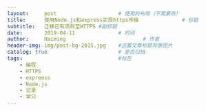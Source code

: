 ```yaml
---
layout:     post   				    # 使用的布局（不需要改）
title:      使用Node.js和express实现https传输				# 标题 
subtitle:   迁移已有项目至HTTPS #副标题
date:       2019-04-11				# 时间
author:     Haiming 						# 作者
header-img: img/post-bg-2015.jpg 	#这篇文章标题背景图片
catalog: true 						# 是否归档
tags:								#标签
    - 编程
    - HTTPS
    - expreess
    - Node.js
    - 记录
    - 学习
---
```

